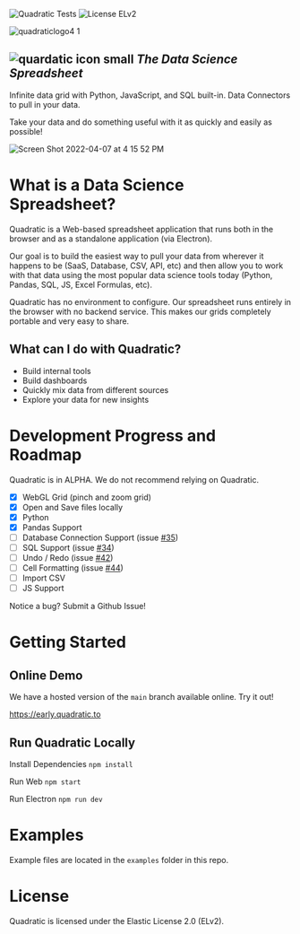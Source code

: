 ![Quadratic Tests](https://github.com/quadratichq/quadratic/actions/workflows/main.yml/badge.svg) ![License ELv2](https://user-images.githubusercontent.com/3479421/162047443-5469b5a7-43e9-4c23-a2fa-3f9e5b2ecfaf.svg)


![quadraticlogo4 1](https://user-images.githubusercontent.com/3479421/162037216-2fea1620-2310-4cfa-96fb-31299195e3a9.png)

![quardatic icon small](https://user-images.githubusercontent.com/3479421/162039117-02f85f2c-e382-4ed8-ac39-64efab17a144.svg)  **_The Data Science Spreadsheet_**
----

Infinite data grid with Python, JavaScript, and SQL built-in. Data Connectors to pull in your data.

Take your data and do something useful with it as quickly and easily as possible!

![Screen Shot 2022-04-07 at 4 15 52 PM](https://user-images.githubusercontent.com/3479421/162328478-198f27d1-4ab8-4334-8420-b082e68edefc.png)

# What is a Data Science Spreadsheet?

Quadratic is a Web-based spreadsheet application that runs both in the browser and as a standalone application (via Electron). 

Our goal is to build the easiest way to pull your data from wherever it happens to be (SaaS, Database, CSV, API, etc) and then allow you to work with that data using the most popular data science tools today (Python, Pandas, SQL, JS, Excel Formulas, etc). 

Quadratic has no environment to configure. Our spreadsheet runs entirely in the browser with no backend service. This makes our grids completely portable and very easy to share.

## What can I do with Quadratic?
- Build internal tools
- Build dashboards
- Quickly mix data from different sources
- Explore your data for new insights

# Development Progress and Roadmap

Quadratic is in ALPHA. We do not recommend relying on Quadratic.

- [x] WebGL Grid (pinch and zoom grid)
- [x] Open and Save files locally
- [x] Python
- [x] Pandas Support
- [ ] Database Connection Support (issue [#35](https://github.com/quadratichq/quadratic/issues/35))
- [ ] SQL Support (issue [#34](https://github.com/quadratichq/quadratic/issues/34))
- [ ] Undo / Redo (issue [#42](https://github.com/quadratichq/quadratic/issues/42))
- [ ] Cell Formatting (issue [#44](https://github.com/quadratichq/quadratic/issues/44))
- [ ] Import CSV
- [ ] JS Support

Notice a bug? Submit a Github Issue!

# Getting Started

## Online Demo

We have a hosted version of the `main` branch available online. Try it out!

https://early.quadratic.to

## Run Quadratic Locally

Install Dependencies `npm install`

Run Web `npm start`

Run Electron `npm run dev`

# Examples

Example files are located in the `examples` folder in this repo.

# License
Quadratic is licensed under the Elastic License 2.0 (ELv2).
